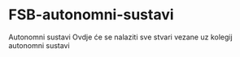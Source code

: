 # FSB-autonomni-sustavi
Autonomni sustavi
Ovdje će se nalaziti sve stvari vezane uz kolegij autonomni sustavi
